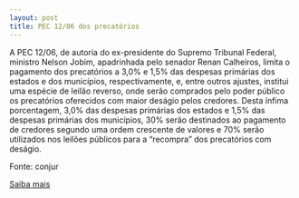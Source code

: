 ```yaml
---
layout: post
title: PEC 12/06 dos precatórios
---
```

<p>A PEC 12/06, de autoria do ex-presidente do Supremo Tribunal Federal, ministro Nelson Jobim, apadrinhada pelo senador Renan Calheiros, limita o pagamento dos precatórios a 3,0% e 1,5% das despesas primárias dos estados e dos municípios, respectivamente, e, entre outros ajustes, institui uma espécie de leilão reverso, onde serão comprados pelo poder público os precatórios oferecidos com maior deságio pelos credores. Desta ínfima porcentagem, 3,0% das despesas primárias dos estados e 1,5% das despesas primárias dos municípios, 30% serão destinados ao pagamento de credores segundo uma ordem crescente de valores e 70% serão utilizados nos leilões públicos para a “recompra” dos precatórios com deságio.</p><p>Fonte: conjur</p><p><a href="http://www.conjur.com.br/2009-abr-26/aprovada-pec-12-aumentou-inseguranca-juridica-brasil" target="_blank">Saiba mais </a></p>
